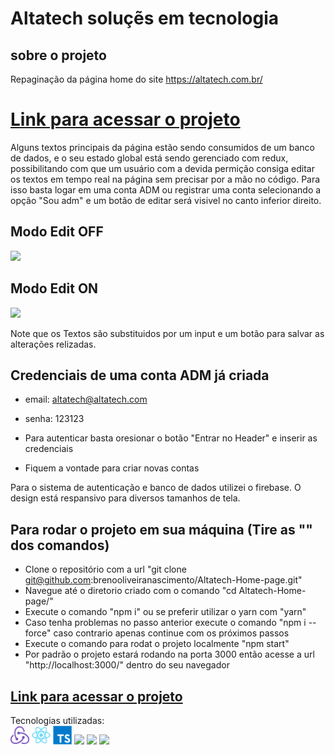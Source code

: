 # Altatech soluçẽs em tecnologia

## sobre o projeto
Repaginação da página home do site https://altatech.com.br/

# [Link para acessar o projeto](https://altatech-home-page.vercel.app/)


Alguns textos principais da página estão sendo consumidos de um banco de dados, e o seu estado global
está sendo gerenciado com redux, possibilitando com que um usuário com a devida permição consiga editar os textos em tempo real na página
sem precisar por a mão no código.
Para isso basta logar em uma conta ADM ou registrar uma conta selecionando a opção "Sou adm" e um botão de editar será visivel no canto
inferior direito.

## Modo Edit OFF

<img width=90%  src="https://user-images.githubusercontent.com/94801880/192566095-d79f7905-f3fc-4f5d-810a-fb74a0bf8efe.png"/>

## Modo Edit ON

<img width=90%  src="https://user-images.githubusercontent.com/94801880/192566100-08ec80b7-d1ef-44e8-b43f-392e9a0bfe25.png"/>

Note que os Textos são substituidos por um input e um botão para salvar as alterações relizadas.

## Credenciais de uma conta ADM já criada
- email: altatech@altatech.com

- senha: 123123
- Para autenticar basta oresionar o botão "Entrar no Header" e inserir as credenciais
- Fiquem a vontade para criar novas contas

Para o sistema de autenticação e banco de dados utilizei o firebase.
O design está respansivo para diversos tamanhos de tela.

## Para rodar o projeto em sua máquina (Tire as "" dos comandos)
- Clone o repositório com a url "git clone git@github.com:brenooliveiranascimento/Altatech-Home-page.git"
- Navegue até o diretorio criado com o comando "cd Altatech-Home-page/"
- Execute o comando "npm i" ou se preferir utilizar o yarn com "yarn"
- Caso tenha problemas no passo anterior execute o comando "npm i --force" caso contrario apenas continue com os próximos passos
- Execute o comando para rodat o projeto localmente "npm start"
- Por padrão o projeto estará rodando na porta 3000 então acesse a url "http://localhost:3000/" dentro do seu navegador

## [Link para acessar o projeto](https://altatech-home-page.vercel.app/)

Tecnologias utilizadas:<br/>
<a href="https://www.javascript.com/"><img src="https://raw.githubusercontent.com/devicons/devicon/master/icons/redux/redux-original.svg" width=30 height=30></a>
<a href="https://www.javascript.com/"><img src="https://raw.githubusercontent.com/devicons/devicon/master/icons/react/react-original.svg" width=30 height=30></a>
<a href="https://www.reactnative.com/"><img src="https://raw.githubusercontent.com/devicons/devicon/master/icons/typescript/typescript-plain.svg" height=30 width=30></a>
<img src="https://img.shields.io/badge/html5%20-%23E34F26.svg?&style=for-the-badge&logo=html5&logoColor=white"/>
<img src="https://img.shields.io/badge/css3%20-%231572B6.svg?&style=for-the-badge&logo=css3&logoColor=white"/>
  <a href="https://rnfirebase.io/"><img src="https://user-images.githubusercontent.com/94801880/152535515-3503ef54-50a0-4765-a057-6013f4aa8521.png" width=90></a>

